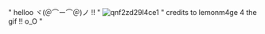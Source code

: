 " helloo ヾ(＠⌒ー⌒＠)ノ !! "
![qnf2zd29l4ce1](https://github.com/user-attachments/assets/a81be10c-670c-4e17-92d5-a776b6ff2861)
" credits to lemonm4ge 4 the gif !! o_O "
